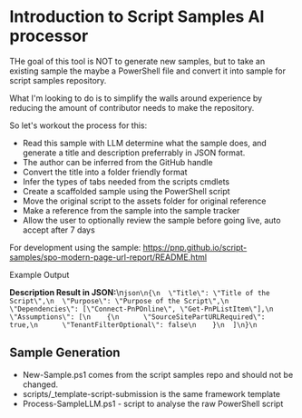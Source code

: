 # Introduction to Script Samples AI processor

THe goal of this tool is NOT to generate new samples, but to take an existing sample the maybe a PowerShell file and convert it into sample for script samples repository. 

What I'm looking to do is to simplify the walls around experience by reducing the amount of contributor needs to make the repository.

So let's workout the process for this:

 - Read this sample with LLM determine what the sample does, and generate a title and description preferrably in JSON format.
 - The author can be inferred from the GitHub handle
 - Convert the title into a folder friendly format
 - Infer the types of tabs needed from the scripts cmdlets
 - Create a scaffolded sample using the PowerShell script
 - Move the original script to the assets folder for original reference
 - Make a reference from the sample into the sample tracker
 - Allow the user to optionally review the sample before going live, auto accept after 7 days

 For development using the sample: https://pnp.github.io/script-samples/spo-modern-page-url-report/README.html

 Example Output

 **Description Result in JSON:**\n```json\n{\n  \"Title\": \"Title of the Script\",\n  \"Purpose\": \"Purpose of the Script\",\n    \"Dependencies\": [\"Connect-PnPOnline\", \"Get-PnPListItem\"],\n  \"Assumptions\": [\n    {\n      \"SourceSitePartURLRequired\": true,\n      \"TenantFilterOptional\": false\n    }\n  ]\n}\n```


 ## Sample Generation

- New-Sample.ps1 comes from the script samples repo and should not be changed.
- scripts/_template-script-submission is the same framework template
- Process-SampleLLM.ps1 - script to analyse the raw PowerShell script
